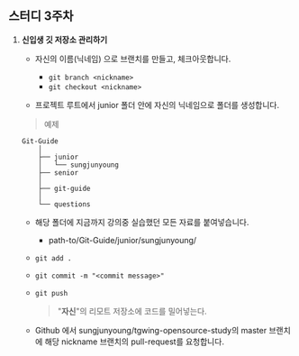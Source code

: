 ## 스터디 3주차
1. **신입생 깃 저장소 관리하기**
    - 자신의 이름(닉네임) 으로 브랜치를 만들고, 체크아웃합니다.
        - `git branch <nickname>`
        - `git checkout <nickname>`

    - 프로젝트 루트에서 junior 폴더 안에 자신의 닉네임으로 폴더를 생성합니다.
    > 예제

    ```
    Git-Guide
        │  
        ├── junior
        │   └── sungjunyoung
        ├── senior
        │  
        ├── git-guide
        │  
        └── questions
    ```
    - 해당 폴더에 지금까지 강의중 실습했던 모든 자료를 붙여넣습니다.
        - path-to/Git-Guide/junior/sungjunyoung/
    - `git add .`
    - `git commit -m "<commit message>"`
    - `git push`
        > "**자신**"의 리모트 저장소에 코드를 밀어넣는다.

    - Github 에서 sungjunyoung/tgwing-opensource-study의 master 브랜치에 해당 nickname 브랜치의 pull-request를 요청합니다.
